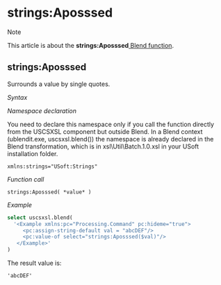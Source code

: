 # strings:Aposssed



> [!NOTE]
> This article is about the **strings:Aposssed**[ Blend function](/docs/Repositories/Blend%20functions).

## **strings:Aposssed**

Surrounds a value by single quotes.

*Syntax*

*Namespace declaration*

You need to declare this namespace only if you call the function directly from the USCSXSL component but outside Blend. In a Blend context (ublendit.exe, uscsxsl.blend()) the namespace is already declared in the Blend transformation, which is in xsl\\Util\\Batch.1.0.xsl in your USoft installation folder.

```
xmlns:strings="USoft:Strings"
```

*Function call*

```
strings:Aposssed( *value* )
```

*Example*

```sql
select uscsxsl.blend(
  '<Example xmlns:pc="Processing.Command" pc:hideme="true">
     <pc:assign-string-default val = "abcDEF"/>
     <pc:value-of select="strings:Aposssed($val)"/>
   </Example>'
)
```

The result value is:

```
'abcDEF'
```

 